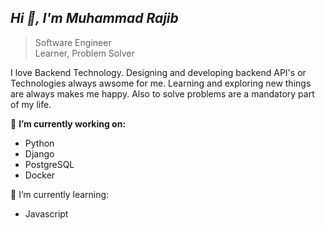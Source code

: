 ## *Hi 👋, I'm Muhammad Rajib* 

> Software Engineer <br/>
> Learner, Problem Solver

I love Backend Technology. Designing and developing backend API's or Technologies always awsome for me. Learning and exploring new things are always makes me happy. Also to solve problems are a mandatory part of my life.

🔭 <b>I’m currently working on:</b>
  - Python
  - Django
  - PostgreSQL
  - Docker

🌱 I’m currently learning:
  - Javascript
